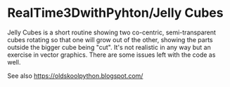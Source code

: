 # RealTime3DwithPyhton/Jelly Cubes

Jelly Cubes is a short routine showing two co-centric, semi-transparent cubes rotating so that one will grow out of the other, showing the parts outside the bigger cube being "cut". It's not realistic in any way but an exercise in vector graphics. There are some issues left with the code as well.

See also https://oldskoolpython.blogspot.com/
